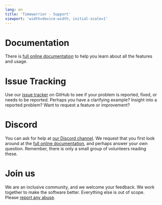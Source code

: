 ```yaml
---
lang: en
title: 'Timewarrior - Support'
viewport: 'width=device-width, initial-scale=1'
---
```


# Documentation
There is [full online documentation](../docs) to help you learn about all the features and usage.

# Issue Tracking
Use our [issue tracker](https://github.com/GothenburgBitFactory/timewarrior/issues) on GitHub to see if your problem is reported, fixed, or needs to be reported.
Perhaps you have a clarifying example?
Insight into a reported problem?
Want to request a feature or improvement?

# Discord
You can ask for help at [our Discord channel](https://discord.gg/536GAvdS2Q).
We request that you first look around at the [full online documentation](../docs), and perhaps answer your own question.
Remember, there is only a small group of volunteers reading these.

# Join us
We are an inclusive community, and we welcome your feedback.
We work together to make the software better.
Everything else is out of scope.
Please [report any abuse](mailto:support@gothenburgbitfactory.org).
